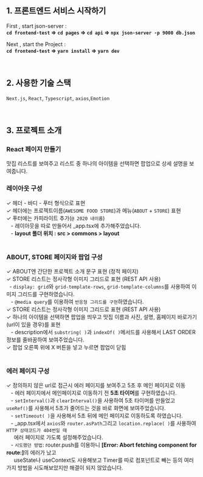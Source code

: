 ## 1. 프론트엔드 서비스 시작하기

First , start json-server : <br/>
**`cd frontend-test` ⇒ `cd pages` ⇒ `cd api` ⇒ `npx json-server -p 9000 db.json`**

Next , start the Project : <br/>
**`cd frontend-test` ⇒ `yarn install` ⇒ `yarn dev`**

<br/>

 ## 2. 사용한 기술 스택
`Next.js`, `React`, `Typescript`, `axios`,`Emotion`

<br/>

## 3. 프로젝트 소개
   
### React 페이지 만들기
맛집 리스트를 보여주고 리스트 중 하나의 아이템을 선택하면 팝업으로 상세 설명을 보여줍니다. 
<br/>
            
### 레이아웃 구성
✓ 헤더 - 바디 - 푸터 형식으로 표현
<br /> ✓ 헤더에는 프로젝트이름(`AWESOME FOOD STORE`)과 메뉴(`ABOUT` + `STORE`) 표현
<br /> ✓ 푸터에는 카피라이트 추가(`@ 2020 내이름`)
<br /> &nbsp;&nbsp; - 레이아웃을 따로 만들어서 _app.tsx에 추가해주었습니다.
<br /> &nbsp;&nbsp; - <b>layout 폴더 위치 : src > commons > layout</b>
<br/> <br/>
     
### ABOUT, STORE 페이지와 팝업 구성
✓ ABOUT엔 간단한 프로젝트 소개 문구 표현 (정적 페이지)
<br /> ✓ STORE 리스트는 정사각형 이미지 그리드로 표현 (REST API 사용)
<br/> &nbsp;&nbsp;- `display: grid`와 `grid-template-rows`, `grid-template-columns`를 사용하여 이미지 그리드를 구현하였습니다.
<br />&nbsp;&nbsp; - `@media query`를 이용하여 `반응형 그리드를 구현`하였습니다.
<br /> ✓ STORE 리스트는 정사각형 이미지 그리드로 표현 (REST API 사용)
<br/> ✓ 하나의 아이템을 선택하면 팝업을 띄우고 맛집 이름과 사진, 설명, 홈페이지 바로가기(url이 있을 경우)를 표현
<br/>&nbsp;&nbsp; - description에서 `substring( )`과 `indexOf( )`메서드를 사용해서 LAST ORDER 정보를 줄바꿈하여 보여주었습니다.
<br/> ✓ 팝업 오른쪽 위에 X 버튼을 넣고 누르면 팝업이 닫힘
<br/><br/>

### 에러 페이지 구성
✓ 정의하지 않은 url로 접근시 에러 페이지를 보여주고 5초 후 메인 페이지로 이동
<br/> &nbsp;&nbsp; - 에러 페이지에서 메인페이지로 이동하기 전 <b>5초 타이머</b>를 구현하였습니다.
<br /> &nbsp;&nbsp; - `setInterval()`과 `clearInterval()`을 사용하여 5초 타이머를 만들었고 `useRef()`를 사용해서 5초가 줄어드는 것을 바로 화면에 보여주었습니다.
<br />&nbsp;&nbsp; - `setTimeout( )`을 사용해서 5초 뒤에 메인 페이지로 이동하도록 하였습니다.
<br /> &nbsp;&nbsp; - _app.tsx에서 `axios`와 `router.asPath`그리고 `location.replace( )`를 사용하여 `HTTP 상태코드가 404번일 때` 
<br/> &nbsp;&nbsp;&nbsp;&nbsp; 에러 페이지로 가도록 설정해주었습니다.
<br />&nbsp;&nbsp; - `시도했던 방법`: router.push를 이용하니 <b>[Error: Abort fetching component for route:]</b>의 에러가 났고 
<br/> &nbsp;&nbsp;&nbsp;&nbsp; useState나 useContext도 사용해보고 Timer를 따로 컴포넌트로 빼는 등의 여러가지 방법을 시도해보았지만 해결이 되지 않았습니다.
